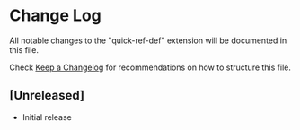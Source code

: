 # Change Log

All notable changes to the "quick-ref-def" extension will be documented in this file.

Check [Keep a Changelog](http://keepachangelog.com/) for recommendations on how to structure this file.

## [Unreleased]

- Initial release